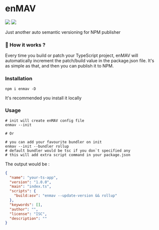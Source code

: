 # enMAV 

<p align="left">
<code><img src="https://img.shields.io/badge/Only-blue?logo=TypeScript&logoSize=auto&labelColor=white
"></code>
<code><img src="https://img.shields.io/badge/npm-red?logo=npm&logoSize=auto&labelColor=white
"></code>
</p>

Just another auto semantic versioning for NPM publisher

### 👀 How it works ?

Every time you build or patch your TypeScript project, enMAV will automatically increment the patch/build value in the package.json file. It's as simple as that, and then you can publish it to NPM.

### Installation

```shell
npm i enmav -D
```

It's recommended you install it locally

### Usage

```shell
# init will create enMAV config file
enmav --init

# Or

# you can add your favourite bundler on init
enmav --init --bundler rollup
# default bundler would be tsc if you don`t specified any
# this will add extra script command in your package.json
```

The output would be :
```json
{
  "name": "your-ts-app",
  "version": "1.0.0",
  "main": "index.ts",
  "scripts": {
    "build:asv": "enmav --update-version && rollup"
  },
  "keywords": [],
  "author": "",
  "license": "ISC",
  "description": ""
}
```


